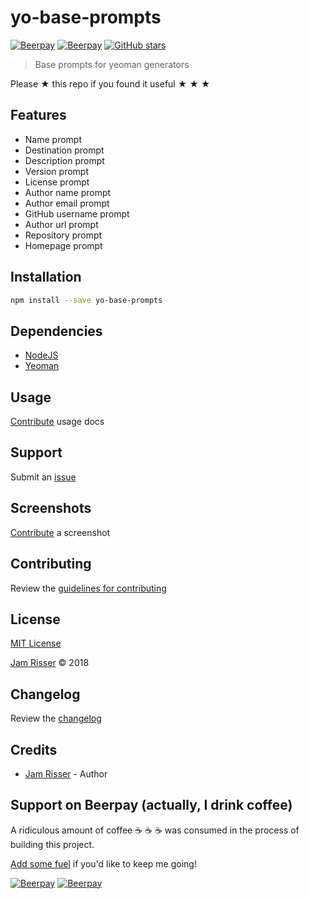 # yo-base-prompts

[![Beerpay](https://beerpay.io/codejamninja/yo-base-prompts/badge.svg?style=beer-square)](https://beerpay.io/codejamninja/yo-base-prompts)
[![Beerpay](https://beerpay.io/codejamninja/yo-base-prompts/make-wish.svg?style=flat-square)](https://beerpay.io/codejamninja/yo-base-prompts?focus=wish)
[![GitHub stars](https://img.shields.io/github/stars/codejamninja/yo-base-prompts.svg?style=social&label=Stars)](https://github.com/codejamninja/yo-base-prompts)

> Base prompts for yeoman generators

Please &#9733; this repo if you found it useful &#9733; &#9733; &#9733;


## Features

* Name prompt
* Destination prompt
* Description prompt
* Version prompt
* License prompt
* Author name prompt
* Author email prompt
* GitHub username prompt
* Author url prompt
* Repository prompt
* Homepage prompt


## Installation

```sh
npm install --save yo-base-prompts
```


## Dependencies

* [NodeJS](https://nodejs.org)
* [Yeoman](http://yeoman.io)


## Usage

[Contribute](https://github.com/codejamninja/yo-base-prompts/blob/master/CONTRIBUTING.md) usage docs


## Support

Submit an [issue](https://github.com/codejamninja/yo-base-prompts/issues/new)


## Screenshots

[Contribute](https://github.com/codejamninja/yo-base-prompts/blob/master/CONTRIBUTING.md) a screenshot


## Contributing

Review the [guidelines for contributing](https://github.com/codejamninja/yo-base-prompts/blob/master/CONTRIBUTING.md)


## License

[MIT License](https://github.com/codejamninja/yo-base-prompts/blob/master/LICENSE)

[Jam Risser](https://jam.codejamninja.com) &copy; 2018


## Changelog

Review the [changelog](https://github.com/codejamninja/yo-base-prompts/blob/master/CHANGELOG.md)


## Credits

* [Jam Risser](https://jam.codejamninja.com) - Author


## Support on Beerpay (actually, I drink coffee)

A ridiculous amount of coffee :coffee: :coffee: :coffee: was consumed in the process of building this project.

[Add some fuel](https://beerpay.io/codejamninja/yo-base-prompts) if you'd like to keep me going!

[![Beerpay](https://beerpay.io/codejamninja/yo-base-prompts/badge.svg?style=beer-square)](https://beerpay.io/codejamninja/yo-base-prompts)
[![Beerpay](https://beerpay.io/codejamninja/yo-base-prompts/make-wish.svg?style=flat-square)](https://beerpay.io/codejamninja/yo-base-prompts?focus=wish)
